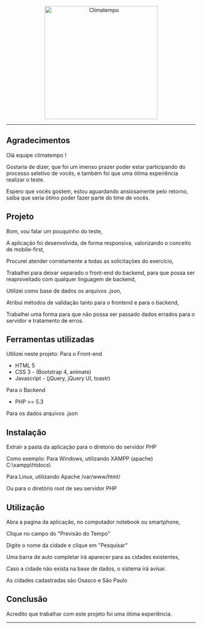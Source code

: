 <p align="center">
  <a href="http://www.climatempo.com.br">
      <img src="http://i.imgur.com/Q9lCAMF.png" alt="Climatempo" width="300px"/>
  </a>
</p>

___


## Agradecimentos

Olá equipe climatempo !  

Gostaria de dizer, que foi um imenso prazer poder estar participando do processo seletivo de vocês, e também foi que uma ótima experiência realizar o teste.

Espero que vocês gostem, estou aguardando ansiosamente pelo retorno, saiba que seria ótimo poder fazer parte do time de vocês.


## Projeto

Bom, vou falar um pouquinho do teste,

A aplicação foi desenvolvida, de forma responsiva, valorizando o conceito de mobile-first, 

Procurei atender corretamente a todas as solicitações do exercício, 

Trabalhei para deixar separado o front-end do backend, para que possa ser reaproveitado com qualquer linguagem de backend,

Utilizei como base de dados os arquivos .json,

Atribui métodos de validação tanto para o frontend e para o backend,

Trabalhei uma forma para que não possa ser passado dados errados para o servidor e tratamento de erros.


## Ferramentas utilizadas

Utilizei neste projeto:
Para o Front-end 
- HTML 5
- CSS 3 - (Bootstrap 4, animate)
- Javascript - (jQuery, jQuery UI, toastr)

Para o Backend
- PHP >= 5.3

Para os dados
arquivos .json

## Instalação 

Extrair a pasta da aplicação para o diretorio do servidor PHP

Como exemplo:
Para Windows, utilizando XAMPP (apache)
C:\xampp\htdocs\

Para Linux, utilizando Apache
/var/www/html/

Ou para o diretório root de seu servidor PHP

## Utilização

Abra a pagina da aplicação, no computador notebook ou smartphone,

Clique no campo do "Previsão do Tempo"

Digite o nome da cidade e clique em "Pesquisar"

Uma barra de auto completar irá aparecer para as cidades existentes,

Caso a cidade não exista na base de dados, o sistema irá avisar.

As cidades cadastradas são Osasco e São Paulo


## Conclusão

Acredito que trabalhar com este projeto foi uma ótima experiência.

___

